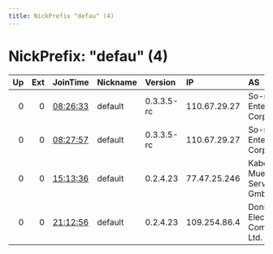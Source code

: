 ```yaml
---
title: NickPrefix "defau" (4)
---
```


# NickPrefix: "defau" (4)

|   Up |   Ext | JoinTime                                                                                            | Nickname   | Version    | IP           | AS                                       | CC   |   ORp |   Dirp | OS      | Contact   |   eFamMembers |
|-----:|------:|:----------------------------------------------------------------------------------------------------|:-----------|:-----------|:-------------|:-----------------------------------------|:-----|------:|-------:|:--------|:----------|--------------:|
|    0 |     0 | [08:26:33](https://metrics.torproject.org/rs.html#details/29A4724A372B221A049880DEEEBFD040138C850D) | default    | 0.3.3.5-rc | 110.67.29.27 | So-net Entertainment Corporation         | jp   | 21093 |      0 | Windows | None      |             1 |
|    0 |     0 | [08:27:57](https://metrics.torproject.org/rs.html#details/59FB743BEC528978BB1F1057B5DED9A05957AD71) | default    | 0.3.3.5-rc | 110.67.29.27 | So-net Entertainment Corporation         | jp   | 21093 |      0 | Windows | None      |             1 |
|    0 |     0 | [15:13:36](https://metrics.torproject.org/rs.html#details/302CC0274EA66185704CE1AD244B283C41DC1C43) | default    | 0.2.4.23   | 77.47.25.246 | Kabelfernsehen Muenchen ServiCenter GmbH | de   |   443 |   9030 | Windows | None      |             1 |
|    0 |     0 | [21:12:56](https://metrics.torproject.org/rs.html#details/706CCF3DF97C526627936EC750E82449DC3F16F2) | default    | 0.2.4.23   | 109.254.86.4 | Donbass Electronic Communications Ltd.   | ua   |   443 |   9030 | Windows | None      |             1 |
